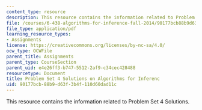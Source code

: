 ```yaml
---
content_type: resource
description: This resource contains the information related to Problem Set 4 Solutions.
file: /courses/6-438-algorithms-for-inference-fall-2014/90177bcb88b9d63f3b4f110d60dad11c_MIT6_438F14_ps4_sol.pdf
file_type: application/pdf
learning_resource_types:
- Assignments
license: https://creativecommons.org/licenses/by-nc-sa/4.0/
ocw_type: OCWFile
parent_title: Assignments
parent_type: CourseSection
parent_uid: e4e26ff3-b747-5512-2af9-c34cec428488
resourcetype: Document
title: Problem Set 4 Solutions on Algorithms for Inferenc
uid: 90177bcb-88b9-d63f-3b4f-110d60dad11c
---
```

This resource contains the information related to Problem Set 4 Solutions.